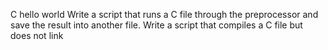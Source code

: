 C hello world
Write a script that runs a C file through the preprocessor and save the result into another file.
Write a script that compiles a C file but does not link
